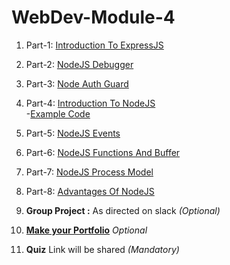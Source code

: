 # WebDev-Module-4

1. Part-1: [Introduction To ExpressJS](Part-1-Introduction_to_ExpressJS.md)
2. Part-2: [NodeJS Debugger](Part-2-Core_NodeJS_Debugger.md)
3. Part-3: [Node Auth Guard](Part-3-Node_Auth_Guard.md)
4. Part-4: [Introduction To NodeJS](Part-4-Introduction_to_NodeJS/Introduction_to_NodeJS.md)                
           -[Example Code](Part-4-Introduction_to_NodeJS/Code.js)
5. Part-5: [NodeJS Events](Part-5-NodeJS_events.md)
6. Part-6: [NodeJS Functions And Buffer](Part-6-NodeJS_Functions_And_Buffer.md)
7. Part-7: [NodeJS Process Model](Part-7-NodeJS_process__model.md)
8. Part-8: [Advantages Of NodeJS](Part-8-NodeJS_Advantages.md)
9. **Group Project :** As directed on slack *(Optional)*


10. **[Make your Portfolio](https://github.com/DevIncept/Portfolio)** *Optional*

11. **Quiz** Link will be shared    *(Mandatory)*
